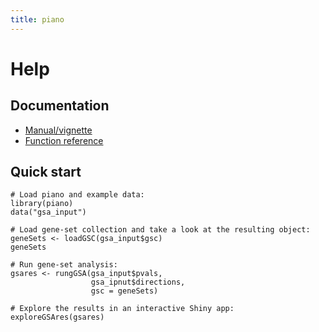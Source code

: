 ```yaml
---
title: piano
---
```


# Help

## Documentation
- [Manual/vignette](https://www.bioconductor.org/packages/release/bioc/vignettes/piano/inst/doc/piano-vignette.pdf)
- [Function reference](https://www.bioconductor.org/packages/release/bioc/manuals/piano/man/piano.pdf)

## Quick start

```
# Load piano and example data:
library(piano)
data("gsa_input")

# Load gene-set collection and take a look at the resulting object:
geneSets <- loadGSC(gsa_input$gsc)
geneSets

# Run gene-set analysis:
gsares <- rungGSA(gsa_input$pvals,
                  gsa_ipnut$directions,
                  gsc = geneSets)

# Explore the results in an interactive Shiny app:
exploreGSAres(gsares)

```

